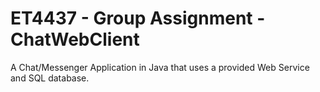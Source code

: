 # ET4437 - Group Assignment - ChatWebClient
A Chat/Messenger Application in Java that uses a provided Web Service and SQL database.
